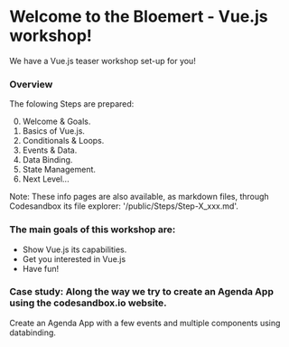 # Welcome to the <span class="bloemert">Bloemert</span> - <span class="vue">Vue.js</span> workshop!

We have a Vue.js teaser workshop set-up for you!

### Overview

The folowing Steps are prepared:

0. Welcome & Goals.
1. Basics of Vue.js.
1. Conditionals & Loops.
1. Events & Data.
1. Data Binding.
1. State Management.
1. Next Level...

Note: These info pages are also available, as markdown files, through Codesandbox its file explorer: '/public/Steps/Step-X_xxx.md'.

### The main goals of this workshop are:

- Show Vue.js its capabilities.
- Get you interested in Vue.js
- Have fun!

### Case study: Along the way we try to create an Agenda App using the codesandbox.io website.

Create an Agenda App with a few events and multiple components using databinding.
